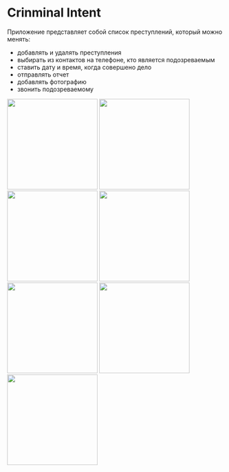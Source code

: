 # Crinminal Intent
Приложение представляет собой список преступлений, который можно менять: 
- добавлять и удалять преступления
- выбирать из контактов на телефоне, кто является подозреваемым
- cтавить дату и время, когда совершено дело
- отправлять отчет
- добавлять фотографию
- звонить подозреваемому
<p>
    <img src= "https://i.imgur.com/vlM2aQt.png" width="210">
    <img src= "https://i.imgur.com/3z0IV4d.png" width="210" >
    <img src= "https://i.imgur.com/MhmOPB2.png" width="210" >
    <img src= "https://i.imgur.com/CqcreQN.png" width="210" >
    <img src= "https://i.imgur.com/q0HeXQV.png" width="210" >
    <img src= "https://i.imgur.com/UrHDj3t.png" width="210" >
    <img src= "https://i.imgur.com/JVPzumN.png" width="210" >
</p>


